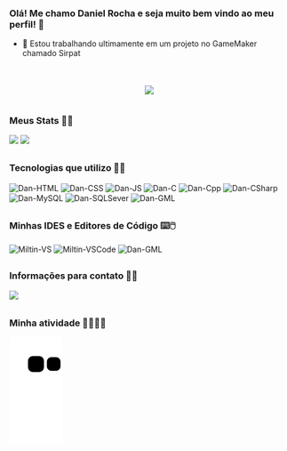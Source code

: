 ### Olá! Me chamo Daniel Rocha e seja muito bem vindo ao meu perfil! 👋
- 🔭 Estou trabalhando ultimamente em um projeto no GameMaker chamado Sirpat

<h1 align="center">
    <img src="Sirpat.gif" style="display: inline; text-align: center;">
</h1>

##
### Meus Stats 🤖📃
<div align-items="center" justify-content="center">
    <img height="150em" src="https://github-readme-stats.vercel.app/api?username=HeroNinjaDan&theme=tokyonight">
    <img height="150em" src="https://github-readme-stats.vercel.app/api/top-langs/?username=HeroNinjaDan&layout=compact&theme=tokyonight">
  </div>

##
### Tecnologias que utilizo 👨‍💻
<div style="display: inline_block">
  <img align="center" alt="Dan-HTML" height="30" width="40" src="https://cdn.jsdelivr.net/gh/devicons/devicon/icons/html5/html5-plain.svg">
  <img align="center" alt="Dan-CSS" height="30" width="40" src="https://cdn.jsdelivr.net/gh/devicons/devicon/icons/css3/css3-plain.svg">
  <img align="center" alt="Dan-JS" height="30" width="40" src="https://cdn.jsdelivr.net/gh/devicons/devicon/icons/javascript/javascript-plain.svg">
  <img align="center" alt="Dan-C" height="30" width="40" src="https://cdn.jsdelivr.net/gh/devicons/devicon/icons/c/c-plain.svg" />
  <img align="center" alt="Dan-Cpp" height="30" width="40" src="https://cdn.jsdelivr.net/gh/devicons/devicon/icons/cplusplus/cplusplus-plain.svg" />
  <img align="center" alt="Dan-CSharp" height="30" width="40" src="https://cdn.jsdelivr.net/gh/devicons/devicon/icons/csharp/csharp-plain.svg">
  <img align="center" alt="Dan-MySQL" height="30" width="40" src="https://cdn.jsdelivr.net/gh/devicons/devicon/icons/mysql/mysql-plain.svg" />
  <img align="center" alt="Dan-SQLSever" height="30" width="40" src="https://cdn.jsdelivr.net/gh/devicons/devicon/icons/microsoftsqlserver/microsoftsqlserver-plain.svg" />
   <img align="center" alt="Dan-GML" height="30" width="40" src="https://www.filepicker.io/api/file/CFNm2o8yTMmrxIeIr0bm" />
</div>

##
### Minhas IDES e Editores de Código ⌨️🖱️
<div style="display: inline_block">
  <img align="center" alt="Miltin-VS" height="30" width="40" src="https://cdn.jsdelivr.net/gh/devicons/devicon/icons/visualstudio/visualstudio-plain.svg">
  <img align="center" alt="Miltin-VSCode" height="30" width="40" src="https://cdn.jsdelivr.net/gh/devicons/devicon/icons/vscode/vscode-original.svg">
  <img align="center" alt="Dan-GML" height="30" width="40" src="https://www.filepicker.io/api/file/CFNm2o8yTMmrxIeIr0bm" />
</div>

##
### Informações para contato 📧📨
<div>
  <a href="mailto:frleinad@gmail.com"><img src="https://img.shields.io/badge/Gmail-D14836?style=for-the-badge&logo=gmail&logoColor=white" target="_blank"></a>
</div>

##
### Minha atividade 🏃🏻‍♂️✅
![Snake animation](https://github.com/rafaballerini/rafaballerini/blob/output/github-contribution-grid-snake.svg)
